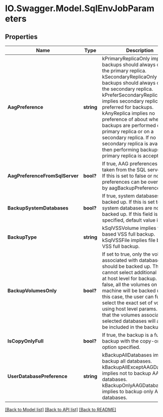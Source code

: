 # IO.Swagger.Model.SqlEnvJobParameters
## Properties

Name | Type | Description | Notes
------------ | ------------- | ------------- | -------------
**AagPreference** | **string** | kPrimaryReplicaOnly implies backups should always occur on the primary replica. kSecondaryReplicaOnly implies backups should always occur on the secondary replica. kPreferSecondaryReplica implies secondary replica is preferred for backups. kAnyReplica implies no preference of about whether backups are performed on the primary replica or on a secondary replica. If no secondary replica is available, then performing backups on the primary replica is acceptable. | [optional] 
**AagPreferenceFromSqlServer** | **bool?** | If true, AAG preferences are taken from the SQL server host. If this is set to false or not given, preferences can be overridden by aagBackupPreference. | [optional] 
**BackupSystemDatabases** | **bool?** | If true, system databases are backed up. If this is set to false, system databases are not backed up. If this field is not specified, default value is true. | [optional] 
**BackupType** | **string** | kSqlVSSVolume implies volume based VSS full backup. kSqlVSSFile implies file based VSS full backup. | [optional] 
**BackupVolumesOnly** | **bool?** | If set to true, only the volumes associated with databases should be backed up. The user cannot select additional volumes at host level for backup.  If set to false, all the volumes on the host machine will be backed up. In this case, the user can further select the exact set of volumes using host level params.  Note that the volumes associated with selected databases will always be included in the backup. | [optional] 
**IsCopyOnlyFull** | **bool?** | If true, the backup is a full backup with the copy-only option specified. | [optional] 
**UserDatabasePreference** | **string** | kBackupAllDatabases implies to backup all databases. kBackupAllExceptAAGDatabases implies not to backup AAG databases. kBackupOnlyAAGDatabases implies to backup only AAG databases. | [optional] 

[[Back to Model list]](../README.md#documentation-for-models) [[Back to API list]](../README.md#documentation-for-api-endpoints) [[Back to README]](../README.md)

